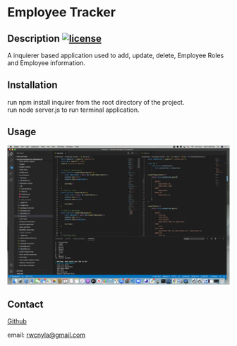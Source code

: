 
# Employee Tracker

## Description [![license](https://img.shields.io/badge/license-MIT-red.svg)](https://en.wikipedia.org/wiki/MIT_License)
A inquierer based application used to add, update, delete, Employee Roles and Employee information.

## Installation
run npm install inquirer from the root directory of the project.
<br>
run node server.js to run terminal application.
## Usage


![](./image.png)

## Contact
[Github](https://github.com/RobertWilliamCampagna)

email: rwcnyla@gmail.com
